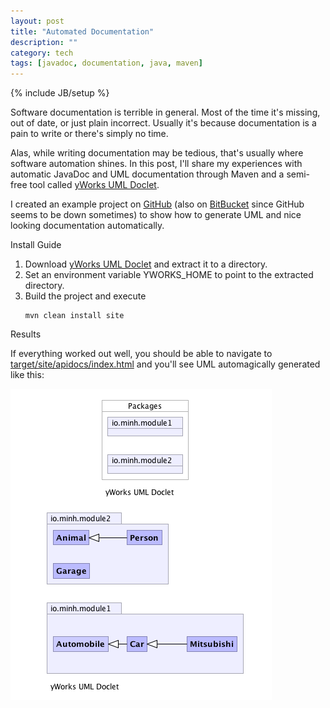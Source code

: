 ```yaml
---
layout: post
title: "Automated Documentation"
description: ""
category: tech
tags: [javadoc, documentation, java, maven]
---
```

{% include JB/setup %}

Software documentation is terrible in general. Most of the time it's 
missing, out of date, or just plain incorrect. Usually it's because
documentation is a pain to write or there's simply no time. 

Alas, while writing documentation may be tedious, that's usually
where software automation shines. In this post, I'll share my experiences with automatic JavaDoc
and UML documentation through Maven and a semi-free tool called <a href="http://www.yworks.com/en/products_ydoc.html" target="_blank">yWorks UML Doclet</a>.

I created an example project on <a href="https://github.com/minhongrails/multimoduleJavadocUML" target="_blank">GitHub</a>
 (also on <a href="https://bitbucket.org/mnguyen3/multimodulejavadocuml" target="_blank">BitBucket</a> since GitHub seems
to be down sometimes) to show how to generate UML and nice looking documentation
automatically.

<div class="mSpotlight">Install Guide</div>
<ol>
<li>Download <a href="http://www.yworks.com/en/products_ydoc.html#download" target="_blank">yWorks UML Doclet</a> and extract
it to a directory.</li>

<li>Set an environment variable YWORKS_HOME to point to the extracted directory.</li>

<li>Build the project and execute
<div><pre><code class="bash">mvn clean install site</code></pre></div>
</li>
</ol>

<div class="mSpotlight">Results</div>

If everything worked out well, you should be able to navigate to <a href="http://doc1.minh.io" target="_blank">target/site/apidocs/index.html</a>
and you'll see UML automagically generated like this:

<img src="/assets/img/yworks/uml.png" alt="uml.png"/>

